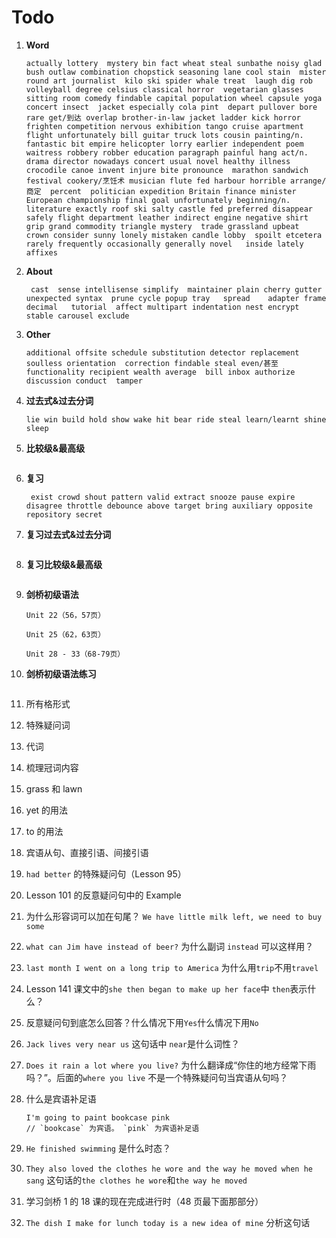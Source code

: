 # Todo

1. **Word**

   ```
   actually lottery  mystery bin fact wheat steal sunbathe noisy glad bush outlaw combination chopstick seasoning lane cool stain  mister round art journalist  kilo ski spider whale treat  laugh dig rob volleyball degree celsius classical horror  vegetarian glasses sitting room comedy findable capital population wheel capsule yoga concert insect  jacket especially cola pint  depart pullover bore rare get/到达 overlap brother-in-law jacket ladder kick horror frighten competition nervous exhibition tango cruise apartment flight unfortunately bill guitar truck lots cousin painting/n.  fantastic bit empire helicopter lorry earlier independent poem waitress robbery robber education paragraph painful hang act/n. drama director nowadays concert usual novel healthy illness crocodile canoe invent injure bite pronounce  marathon sandwich festival cookery/烹饪术 musician flute fed harbour horrible arrange/商定  percent  politician expedition Britain finance minister European championship final goal unfortunately beginning/n. literature exactly roof ski salty castle fed preferred disappear safely flight department leather indirect engine negative shirt grip grand commodity triangle mystery  trade grassland upbeat  crown consider sunny lonely mistaken candle lobby  spoilt etcetera rarely frequently occasionally generally novel   inside lately affixes
   ```

2. **About**

   ```
    cast  sense intellisense simplify  maintainer plain cherry gutter   unexpected syntax  prune cycle popup tray   spread    adapter frame decimal   tutorial  affect multipart indentation nest encrypt stable carousel exclude
   ```

3. **Other**

   ```
   additional offsite schedule substitution detector replacement soulless orientation  correction findable steal even/甚至 functionality recipient wealth average  bill inbox authorize discussion conduct  tamper
   ```

4. **过去式&过去分词**

   ```
   lie win build hold show wake hit bear ride steal learn/learnt shine sleep
   ```

5. **比较级&最高级**

   ```

   ```

6. **复习**

   ```
    exist crowd shout pattern valid extract snooze pause expire disagree throttle debounce above target bring auxiliary opposite repository secret
   ```

7. **复习过去式&过去分词**

   ```

   ```

8. **复习比较级&最高级**

   ```

   ```

9. **剑桥初级语法**

   ```
   Unit 22（56，57页）

   Unit 25（62，63页）

   Unit 28 - 33（68-79页）
   ```

10. **剑桥初级语法练习**

    ```

    ```

11. 所有格形式

12. 特殊疑问词

13. 代词

14. 梳理冠词内容

15. grass 和 lawn

16. yet 的用法

17. to 的用法

18. 宾语从句、直接引语、间接引语

19. `had better` 的特殊疑问句（Lesson 95）

20. Lesson 101 的反意疑问句中的 Example

21. 为什么形容词可以加在句尾？ `We have little milk left, we need to buy some`

22. `what can Jim have instead of beer?` 为什么副词 `instead` 可以这样用？

23. `last month I went on a long trip to America` 为什么用`trip`不用`travel`

24. Lesson 141 课文中的`she then began to make up her face`中 `then`表示什么？

25. 反意疑问句到底怎么回答？什么情况下用`Yes`什么情况下用`No`

26. `Jack lives very near us` 这句话中 `near`是什么词性？

27. `Does it rain a lot where you live?` 为什么翻译成“你住的地方经常下雨吗？”。后面的`where you live` 不是一个特殊疑问句当宾语从句吗？

28. 什么是宾语补足语

    ```
    I'm going to paint bookcase pink
    // `bookcase` 为宾语。 `pink` 为宾语补足语
    ```

29. `He finished swimming` 是什么时态？

30. `They also loved the clothes he wore and the way he moved when he sang` 这句话的`the clothes he wore`和`the way he moved`

31. 学习剑桥 1 的 18 课的现在完成进行时（48 页最下面那部分）

32. `The dish I make for lunch today is a new idea of mine` 分析这句话
